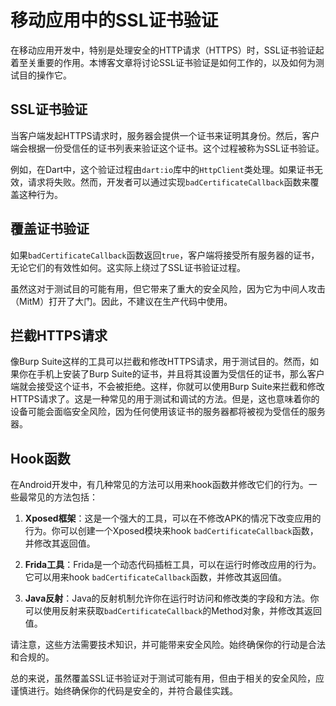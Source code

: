 # 移动应用中的SSL证书验证

在移动应用开发中，特别是处理安全的HTTP请求（HTTPS）时，SSL证书验证起着至关重要的作用。本博客文章将讨论SSL证书验证是如何工作的，以及如何为测试目的操作它。

## SSL证书验证

当客户端发起HTTPS请求时，服务器会提供一个证书来证明其身份。然后，客户端会根据一份受信任的证书列表来验证这个证书。这个过程被称为SSL证书验证。

例如，在Dart中，这个验证过程由`dart:io`库中的`HttpClient`类处理。如果证书无效，请求将失败。然而，开发者可以通过实现`badCertificateCallback`函数来覆盖这种行为。

## 覆盖证书验证

如果`badCertificateCallback`函数返回`true`，客户端将接受所有服务器的证书，无论它们的有效性如何。这实际上绕过了SSL证书验证过程。

虽然这对于测试目的可能有用，但它带来了重大的安全风险，因为它为中间人攻击（MitM）打开了大门。因此，不建议在生产代码中使用。

## 拦截HTTPS请求

像Burp Suite这样的工具可以拦截和修改HTTPS请求，用于测试目的。然而，如果你在手机上安装了Burp Suite的证书，并且将其设置为受信任的证书，那么客户端就会接受这个证书，不会被拒绝。这样，你就可以使用Burp Suite来拦截和修改HTTPS请求了。这是一种常见的用于测试和调试的方法。但是，这也意味着你的设备可能会面临安全风险，因为任何使用该证书的服务器都将被视为受信任的服务器。

## Hook函数

在Android开发中，有几种常见的方法可以用来hook函数并修改它们的行为。一些最常见的方法包括：

1. **Xposed框架**：这是一个强大的工具，可以在不修改APK的情况下改变应用的行为。你可以创建一个Xposed模块来hook `badCertificateCallback`函数，并修改其返回值。

2. **Frida工具**：Frida是一个动态代码插桩工具，可以在运行时修改应用的行为。它可以用来hook `badCertificateCallback`函数，并修改其返回值。

3. **Java反射**：Java的反射机制允许你在运行时访问和修改类的字段和方法。你可以使用反射来获取`badCertificateCallback`的Method对象，并修改其返回值。

请注意，这些方法需要技术知识，并可能带来安全风险。始终确保你的行动是合法和合规的。

总的来说，虽然覆盖SSL证书验证对于测试可能有用，但由于相关的安全风险，应谨慎进行。始终确保你的代码是安全的，并符合最佳实践。